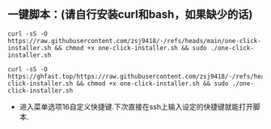 ## 一键脚本：(请自行安装curl和bash，如果缺少的话)
```
curl -sS -O https://raw.githubusercontent.com/zsj9418/-/refs/heads/main/one-click-installer.sh && chmod +x one-click-installer.sh && sudo ./one-click-installer.sh
```
```
curl -sS -O https://ghfast.top/https://raw.githubusercontent.com/zsj9418/-/refs/heads/main/one-click-installer.sh && chmod +x one-click-installer.sh && sudo ./one-click-installer.sh
```
- 进入菜单选项16自定义快捷键.下次直接在ssh上输入设定的快捷键就能打开脚本.

